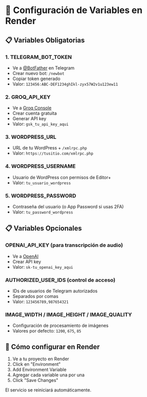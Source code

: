 # 🔧 Configuración de Variables en Render

## 📋 Variables Obligatorias

### 1. TELEGRAM_BOT_TOKEN
- Ve a [@BotFather](https://t.me/botfather) en Telegram
- Crear nuevo bot: `/newbot`
- Copiar token generado
- Valor: `123456:ABC-DEF1234ghIkl-zyx57W2v1u123ew11`

### 2. GROQ_API_KEY  
- Ve a [Groq Console](https://console.groq.com)
- Crear cuenta gratuita
- Generar API key
- Valor: `gsk_tu_api_key_aqui`

### 3. WORDPRESS_URL
- URL de tu WordPress + `/xmlrpc.php`
- Valor: `https://tusitio.com/xmlrpc.php`

### 4. WORDPRESS_USERNAME
- Usuario de WordPress con permisos de Editor+
- Valor: `tu_usuario_wordpress`

### 5. WORDPRESS_PASSWORD
- Contraseña del usuario (o App Password si usas 2FA)
- Valor: `tu_password_wordpress`

## 📋 Variables Opcionales

### OPENAI_API_KEY (para transcripción de audio)
- Ve a [OpenAI](https://platform.openai.com)
- Crear API key
- Valor: `sk-tu_openai_key_aqui`

### AUTHORIZED_USER_IDS (control de acceso)
- IDs de usuarios de Telegram autorizados
- Separados por comas
- Valor: `123456789,987654321`

### IMAGE_WIDTH / IMAGE_HEIGHT / IMAGE_QUALITY
- Configuración de procesamiento de imágenes
- Valores por defecto: `1200`, `675`, `85`

## 🔧 Cómo configurar en Render

1. Ve a tu proyecto en Render
2. Click en "Environment"
3. Add Environment Variable
4. Agregar cada variable una por una
5. Click "Save Changes"

El servicio se reiniciará automáticamente.
